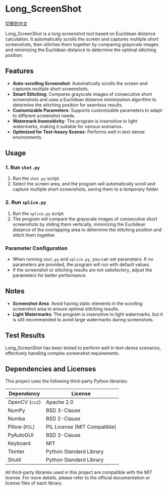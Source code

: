 # Long_ScreenShot

[切换到中文](./README.zh_cn.md)

Long_ScreenShot is a long screenshot tool based on Euclidean distance calculation. It automatically scrolls the screen and captures multiple short screenshots, then stitches them together by comparing grayscale images and minimizing the Euclidean distance to determine the optimal stitching position.

## Features

- **Auto-scrolling Screenshot**: Automatically scrolls the screen and captures multiple short screenshots.
- **Smart Stitching**: Compares grayscale images of consecutive short screenshots and uses a Euclidean distance minimization algorithm to determine the stitching position for seamless results.
- **Customizable Parameters**: Supports customizable parameters to adapt to different screenshot needs.
- **Watermark Insensitivity**: The program is insensitive to light watermarks, making it suitable for various scenarios.
- **Optimized for Text-heavy Scenes**: Performs well in text-dense environments.

## Usage

### 1. Run `shot.py`

1. Run the `shot.py` script.
2. Select the screen area, and the program will automatically scroll and capture multiple short screenshots, saving them to a temporary folder.

### 2. Run `splice.py`

1. Run the `splice.py` script.
2. The program will compare the grayscale images of consecutive short screenshots by sliding them vertically, minimizing the Euclidean distance of the overlapping area to determine the stitching position and stitch them together.

### Parameter Configuration

- When running `shot.py` and `splice.py`, you can set parameters. If no parameters are provided, the program will run with default values.
- If the screenshot or stitching results are not satisfactory, adjust the parameters for better performance.

## Notes

- **Screenshot Area**: Avoid having static elements in the scrolling screenshot area to ensure optimal stitching results.
- **Light Watermarks**: The program is insensitive to light watermarks, but it is still recommended to avoid large watermarks during screenshots.

## Test Results

Long_ScreenShot has been tested to perform well in text-dense scenarios, effectively handling complex screenshot requirements.

## **Dependencies and Licenses**

This project uses the following third-party Python libraries:

| Dependency     | License                      |
| -------------- | ---------------------------- |
| OpenCV (`cv2`) | Apache 2.0                   |
| NumPy          | BSD 3-Clause                 |
| Numba          | BSD 2-Clause                 |
| Pillow (`PIL`) | PIL License (MIT Compatible) |
| PyAutoGUI      | BSD 3-Clause                 |
| Keyboard       | MIT                          |
| Tkinter        | Python Standard Library      |
| Shutil         | Python Standard Library      |

All third-party libraries used in this project are compatible with the MIT license. For more details, please refer to the official documentation or license files of each library.